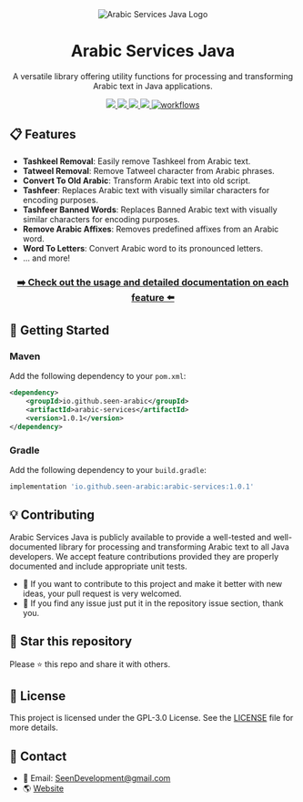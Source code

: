 <div align="center">
    <img src="https://user-images.githubusercontent.com/48678280/174657158-9bc1a1d3-8d9c-4162-8d5b-71cc5d4c1fc6.png" alt="Arabic Services Java Logo">
</div>

<h1 align="center">Arabic Services Java</h1>

<p align="center">
A versatile library offering utility functions for processing and transforming Arabic text in Java applications.
</p>

<div align="center">
<a href="https://github.com/Seen-Arabic/Arabic-Services-Java/stargazers">
<img src="https://img.shields.io/github/stars/Seen-Arabic/Arabic-Services-Java"/>
</a>
<a href="https://github.com/Seen-Arabic/Arabic-Services-Java/issues">
<img src="https://img.shields.io/github/issues/Seen-Arabic/Arabic-Services-Java"/>
</a>
<a href="https://github.com/Seen-Arabic/Arabic-Services-Java/network/members">
<img src="https://img.shields.io/github/forks/Seen-Arabic/Arabic-Services-Java"/>
</a>
<a href="https://github.com/Seen-Arabic/Arabic-Services-Java/blob/master/LICENSE">
<img src="https://img.shields.io/github/license/Seen-Arabic/Arabic-Services-Java"/>
</a>
<a href="https://github.com/Seen-Arabic/Arabic-Services-Java/actions/workflows/test.yml">
<img src="https://github.com/Seen-Arabic/Arabic-Services-Java/actions/workflows/test.yml/badge.svg" alt="workflows">
</a>
</div>

## 📋 Features

- **Tashkeel Removal**: Easily remove Tashkeel from Arabic text.
- **Tatweel Removal**: Remove Tatweel character from Arabic phrases.
- **Convert To Old Arabic**: Transform Arabic text into old script.
- **Tashfeer**: Replaces Arabic text with visually similar characters for encoding purposes.
- **Tashfeer Banned Words**: Replaces Banned Arabic text with visually similar characters for encoding purposes.
- **Remove Arabic Affixes**: Removes predefined affixes from an Arabic word.
- **Word To Letters**: Convert Arabic word to its pronounced letters.
- ... and more!

<h3 align="center"><a href="https://github.com/Seen-Arabic/Arabic-Services-Java/wiki/Features-Documentation">➡️ Check out the usage and detailed documentation on each feature ⬅️</a></h3>

## 🚀 Getting Started

### Maven

Add the following dependency to your `pom.xml`:

```xml
<dependency>
    <groupId>io.github.seen-arabic</groupId>
    <artifactId>arabic-services</artifactId>
    <version>1.0.1</version>
</dependency>
```

### Gradle

Add the following dependency to your `build.gradle`:

```groovy
implementation 'io.github.seen-arabic:arabic-services:1.0.1'
```

## 💡 Contributing

Arabic Services Java is publicly available to provide a well-tested and well-documented library for processing and transforming Arabic text to all Java developers. We accept feature contributions provided they are properly documented and include appropriate unit tests.

- 🚀 If you want to contribute to this project and make it better with new ideas, your pull request is very welcomed.
- 📝 If you find any issue just put it in the repository issue section, thank you.

## 🌟 Star this repository

Please ⭐️ this repo and share it with others.

## 📜 License

This project is licensed under the GPL-3.0 License. See the [LICENSE](./LICENSE) file for more details.

## 💬 Contact

-   📩 Email: [SeenDevelopment@gmail.com](mailto:SeenDevelopment@gmail.com)
- 🌎 [Website](https://seen-arabic.github.io/)
